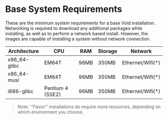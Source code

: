 # Base System Requirements

These are the minimum system requirements for a base Void installation.
Networking is required to download any additional packages while
installing, as well as to perform a network based install. However, the
images are capable of installing a system without network
connection.

| Architecture  | CPU              | RAM  | Storage | Network           |
| ------------- | ---------------- | ---- | ------- | ----------------- |
| x86\_64-glibc | EM64T            | 96MB | 350MB   | Ethernet/Wifi(\*) |
| x86\_64-musl  | EM64T            | 96MB | 350MB   | Ethernet/Wifi(\*) |
| i686-glibc    | Pentium 4 (SSE2) | 96MB | 350MB   | Ethernet/Wifi(\*) |

> Note: ''Flavor'' installations do require more resources, depending on
> which environment you choose.

